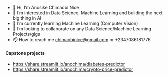 - 👋 Hi, I’m Anosike Chimaobi Nice
- 👀 I’m interested in Data Science, Machine Learning and building the next big thing in AI
- 🌱 I’m currently learning Machine Learning (Computer Vision)
- 💞️ I’m looking to collaborate on any Data Science/Machine Learning Projects/gigs
- 📫 How to reach me chimaobinice@gmail.com or +2347086181776

#### Capstone projects
* https://share.streamlit.io/anochima/diabetes-predictor
* https://share.streamlit.io/anochima/crypto-price-predictor
<!---
anochima/anochima is a ✨ special ✨ repository because its `README.md` (this file) appears on your GitHub profile.
You can click the Preview link to take a look at your changes.
--->
